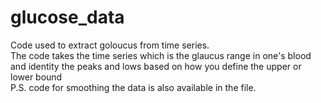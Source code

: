 # glucose_data
Code used to extract goloucus from time series. <br>
The code takes the time series which is the glaucus range in one's blood and identity the peaks and lows based on how you define the upper or lower bound <br>
P.S. code for smoothing the data is also available in the file.
